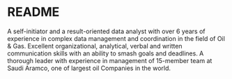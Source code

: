 # README

A self-initiator and a result-oriented data analyst with over 6 years of experience in complex data management and coordination in the field of Oil & Gas. Excellent organizational, analytical, verbal and written communication skills with an ability to smash goals and deadlines. A thorough leader with experience in management of 15-member team at Saudi Aramco, one of largest oil Companies in the world.
